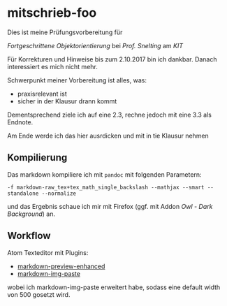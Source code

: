 
# mitschrieb-foo

Dies ist meine Prüfungsvorbereitung für

_Fortgeschrittene Objektorientierung_ bei _Prof. Snelting_ am _KIT_

Für Korrekturen und Hinweise bis zum 2.10.2017 bin ich dankbar. Danach interessiert es mich nicht mehr.

Schwerpunkt meiner Vorbereitung ist alles, was:

* praxisrelevant ist
* sicher in der Klausur drann kommt

Dementsprechend ziele ich auf eine 2.3, rechne jedoch mit eine 3.3 als Endnote.

Am Ende werde ich das hier ausrdicken und mit in tie Klausur nehmen

## Kompilierung

Das markdown kompiliere ich mit `pandoc` mit folgenden Parametern:

`-f markdown-raw_tex+tex_math_single_backslash --mathjax --smart --standalone --normalize`

und das Ergebnis schaue ich mir mit Firefox (ggf. mit Addon _Owl - Dark Background_) an.

## Workflow

Atom Texteditor mit Plugins:

* [markdown-preview-enhanced](https://atom.io/packages/markdown-preview-enhanced)
* [markdown-img-paste](https://atom.io/packages/markdown-img-paste)

wobei ich markdown-img-paste erweitert habe, sodass eine default width von 500 gosetzt wird.
